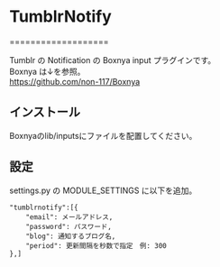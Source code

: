 # TumblrNotify
===================

Tumblr の Notification の Boxnya input プラグインです。  
Boxnya は↓を参照。  
https://github.com/non-117/Boxnya  

## インストール

Boxnyaのlib/inputsにファイルを配置してください。

## 設定

settings.py の MODULE_SETTINGS に以下を追加。

    "tumblrnotify":[{
        "email": メールアドレス,
        "password": パスワード,
        "blog": 通知するブログ名,
        "period": 更新間隔を秒数で指定　例: 300
    },]

